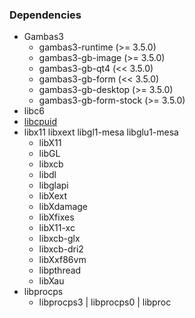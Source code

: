 ### Dependencies
* Gambas3
  * gambas3-runtime (>= 3.5.0)
  * gambas3-gb-image (>= 3.5.0)
  * gambas3-gb-qt4 (<< 3.5.0)
  * gambas3-gb-form (<< 3.5.0)
  * gambas3-gb-desktop (>= 3.5.0)
  * gambas3-gb-form-stock (>= 3.5.0)
* libc6
* [libcpuid](https://github.com/anrieff/libcpuid)
* libx11 libxext libgl1-mesa libglu1-mesa
  * libX11 
  * libGL 
  * libxcb 
  * libdl 
  * libglapi 
  * libXext 
  * libXdamage 
  * libXfixes 
  * libX11-xc 
  * libxcb-glx 
  * libxcb-dri2 
  * libXxf86vm 
  * libpthread 
  * libXau
* libprocps
  * libprocps3 | libprocps0 | libproc 
